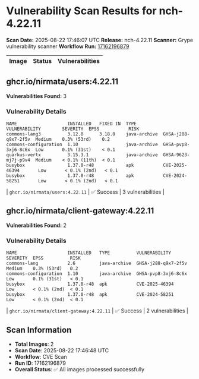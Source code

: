 # Vulnerability Scan Results for nch-4.22.11

**Scan Date:** 2025-08-22 17:46:07 UTC
**Release:** nch-4.22.11
**Scanner:** Grype vulnerability scanner
**Workflow Run:** [17162196879](https://github.com/nirmata/nch-release-management/actions/runs/17162196879)

| Image | Status | Vulnerabilities |
|-------|--------|----------------|

## ghcr.io/nirmata/users:4.22.11

**Vulnerabilities Found:** 3

### Vulnerability Details

```
NAME                   INSTALLED   FIXED IN  TYPE          VULNERABILITY        SEVERITY  EPSS           RISK   
commons-lang3          3.12.0      3.18.0    java-archive  GHSA-j288-q9x7-2f5v  Medium    0.3% (53rd)    0.2    
commons-configuration  1.10                  java-archive  GHSA-pvp8-3xj6-8c6x  Low       0.1% (31st)    < 0.1  
quarkus-vertx          3.15.3.1              java-archive  GHSA-9623-mj7j-p9v4  Medium    < 0.1% (11th)  < 0.1  
busybox                1.37.0-r48            apk           CVE-2025-46394       Low       < 0.1% (2nd)   < 0.1  
busybox                1.37.0-r48            apk           CVE-2024-58251       Low       < 0.1% (2nd)   < 0.1  
```

| `ghcr.io/nirmata/users:4.22.11` | ✅ Success | 3 vulnerabilities |

## ghcr.io/nirmata/client-gateway:4.22.11

**Vulnerabilities Found:** 2

### Vulnerability Details

```
NAME                   INSTALLED   TYPE          VULNERABILITY        SEVERITY  EPSS          RISK   
commons-lang           2.6         java-archive  GHSA-j288-q9x7-2f5v  Medium    0.3% (53rd)   0.2    
commons-configuration  1.10        java-archive  GHSA-pvp8-3xj6-8c6x  Low       0.1% (31st)   < 0.1  
busybox                1.37.0-r48  apk           CVE-2025-46394       Low       < 0.1% (2nd)  < 0.1  
busybox                1.37.0-r48  apk           CVE-2024-58251       Low       < 0.1% (2nd)  < 0.1  
```

| `ghcr.io/nirmata/client-gateway:4.22.11` | ✅ Success | 2 vulnerabilities |

## Scan Information
- **Total Images**: 2
- **Scan Date**: 2025-08-22 17:46:48 UTC
- **Workflow**: CVE Scan
- **Run ID**: 17162196879
- **Overall Status**: ✅ All images processed successfully
